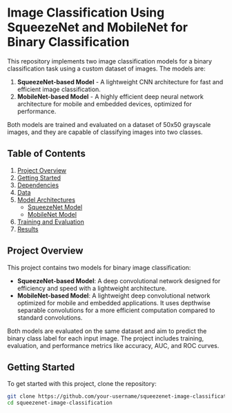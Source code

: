 # Image Classification Using SqueezeNet and MobileNet for Binary Classification

This repository implements two image classification models for a binary classification task using a custom dataset of images. The models are:

1. **SqueezeNet-based Model** - A lightweight CNN architecture for fast and efficient image classification.
2. **MobileNet-based Model** - A highly efficient deep neural network architecture for mobile and embedded devices, optimized for performance.

Both models are trained and evaluated on a dataset of 50x50 grayscale images, and they are capable of classifying images into two classes.

## Table of Contents

1. [Project Overview](#project-overview)
2. [Getting Started](#getting-started)
3. [Dependencies](#dependencies)
4. [Data](#data)
5. [Model Architectures](#model-architectures)
   - [SqueezeNet Model](#squeezenet-model)
   - [MobileNet Model](#mobilenet-model)
6. [Training and Evaluation](#training-and-evaluation)
7. [Results](#results)
   

## Project Overview

This project contains two models for binary image classification:

- **SqueezeNet-based Model**: A deep convolutional network designed for efficiency and speed with a lightweight architecture.
- **MobileNet-based Model**: A lightweight deep convolutional network optimized for mobile and embedded applications. It uses depthwise separable convolutions for a more efficient computation compared to standard convolutions.

Both models are evaluated on the same dataset and aim to predict the binary class label for each input image. The project includes training, evaluation, and performance metrics like accuracy, AUC, and ROC curves.

## Getting Started

To get started with this project, clone the repository:

```bash
git clone https://github.com/your-username/squeezenet-image-classification.git
cd squeezenet-image-classification
